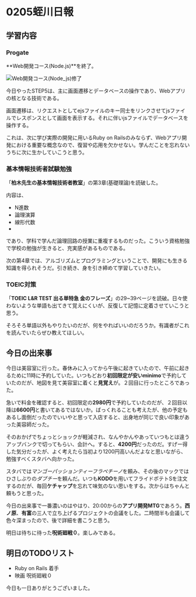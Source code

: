 # 0205蛭川日報

## 学習内容

### Progate

**Web開発コース(Node.js)**を終了。

![Web開発コース(Node_js)修了](https://user-images.githubusercontent.com/99026117/152647115-b16500ad-007a-4deb-be3f-59c5c8596004.jpg)

今日やったSTEP5は、主に画面遷移とデータベースの操作であり、Webアプリの核となる技術である。

画面遷移は、リクエストとしてejsファイルのキー同士をリンクさせてjsファイルでレスポンスとして画面を表示する。それに伴いjsファイルでデータベースを操作する。

これは、次に学び実際の開発に用いるRuby on Railsのみならず、Webアプリ開発における重要な概念なので、復習や応用を欠かせない。学んだことを忘れないうちに次に生かしていこうと思う。

### 基本情報技術者試験勉強

「**柏木先生の基本情報技術者教室**」の第3章(基礎理論)を読破した。

内容は、

- N進数
- 論理演算
- 線形代数
- 
であり、学科で学んだ論理回路の授業に重複するものだった。こういう資格勉強で学校の勉強が生きると、充実感があるものである。

次の第4章では、アルゴリズムとプログラミングということで、開発にも生きる知識を得られそうだ。引き続き、身を引き締めて学習していきたい。

### TOEIC対策

「**TOEIC L&R TEST 出る単特急 金のフレーズ**」の29~39ページを読破。日々使わないような単語も出てきて覚えにくいが、反復して記憶に定着させていこうと思う。

そろそろ単語以外もやりたいのだが、何をやればいいのだろうか。有識者がこれを読んでいたらぜひ教えてほしい。

## 今日の出来事

今日は美容室に行った。春休みに入ってから午後に起きていたので、午前に起きるために11時に予約していた。いつもどおり**初回限定が安いminimo**で予約していたのだが、地図を見て美容室に着くと**見覚え**が。２回目に行ったところであった。

急いで料金を確認すると、初回限定の**2980円**で予約していたのだが、２回目以降は**6600円**と書いてあるではないか。ばっくれることも考えたが、他の予定もあるし面倒だったのでいいやと思って入店すると、出身地が同じで良い印象があった美容師だった。

そのおかげでちょっとショックが軽減され、なんやかんやあっていつもとは違うアップバンクで切ってもらい、会計へ。すると、**4200円**だったのだ。すげー得した気分だったが、よく考えたら当初より1200円高いんだよなと思いながら、勉強すべくスタバへ向かった。

スタバでは*マンゴーパッションティーフラペチーノ*を頼み、その後のマックではひさしぶりの*ダブチー*を頼んだ。いつも**KODO**を用いてフライドポテトSを注文するのだが、毎回**ケチャップ**を忘れて味気のない思いをする。次からはちゃんと頼もうと思った。

今日の出来事で一番濃いのはやはり、20:00からの**アプリ開発MTG**であろう。**西ノ原**、**有富**の三人で立ち上げるプロジェクトの会議をした。二時間半も会議して色々深まったので、後で詳細を書こうと思う。

明日は待ちに待った**呪術廻戦０**。楽しみである。


## 明日のTODOリスト

- Ruby on Rails 着手
- 映画 呪術廻戦０

今日も一日ありがとうございました。
